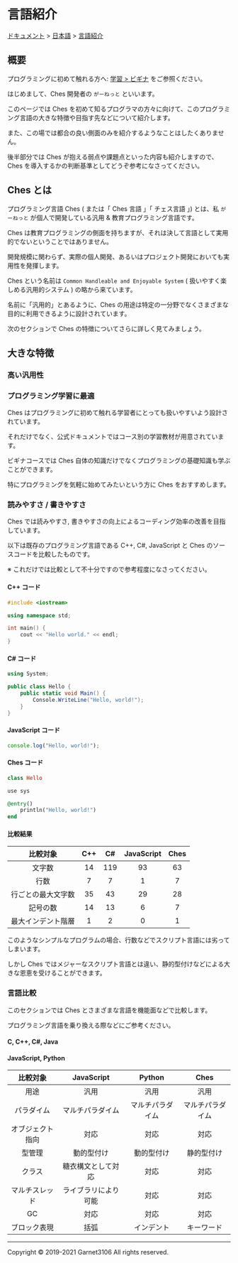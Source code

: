 # 言語紹介

[ドキュメント](../../index.md) > [日本語](../index.md) > [言語紹介](./index.md)

## 概要

プログラミングに初めて触れる方へ: [学習 > ビギナ](../learning/index.md#ビギナ) をご参照ください。

はじめまして、Ches 開発者の `がーねっと` といいます。

このページでは Ches を初めて知るプログラマの方々に向けて、このプログラミング言語の大きな特徴や目指す先などについて紹介します。

また、この場では都合の良い側面のみを紹介するようなことはしたくありません。

後半部分では Ches が抱える弱点や課題点といった内容も紹介しますので、Ches を導入するかの判断基準としてどうぞ参考になさってください。

## Ches とは

プログラミング言語 Ches ( または「 Ches 言語 」「 チェス言語 」) とは、私 `がーねっと` が個人で開発している汎用 & 教育プログラミング言語です。

Ches は教育プログラミングの側面を持ちますが、それは決して言語として実用的でないということではありません。

開発規模に関わらず、実際の個人開発、あるいはプロジェクト開発においても実用性を発揮します。

Ches という名前は `Common Handleable and Enjoyable System` ( 扱いやすく楽しめる汎用的システム ) の略から来ています。

名前に「汎用的」とあるように、Ches の用途は特定の一分野でなくさまざまな目的に利用できるように設計されています。

次のセクションで Ches の特徴についてさらに詳しく見てみましょう。

## 大きな特徴

### 高い汎用性

### プログラミング学習に最適

Ches はプログラミングに初めて触れる学習者にとっても扱いやすいよう設計されています。

それだけでなく、公式ドキュメントではコース別の学習教材が用意されています。

ビギナコースでは Ches 自体の知識だけでなくプログラミングの基礎知識も学ぶことができます。

特にプログラミングを気軽に始めてみたいという方に Ches をおすすめします。

### 読みやすさ / 書きやすさ

Ches では読みやすさ, 書きやすさの向上によるコーディング効率の改善を目指しています。

以下は既存のプログラミング言語である C++, C#, JavaScript と Ches のソースコードを比較したものです。

※ これだけでは比較として不十分ですので参考程度になさってください。

#### C++ コード

```cpp
#include <iostream>

using namespace std;

int main() {
    cout << "Hello world." << endl;
}
```

#### C# コード

```cs
using System;

public class Hello {
    public static void Main() {
        Console.WriteLine("Hello, world!");
    }
}
```

#### JavaScript コード

```javascript
console.log("Hello, world!");
```

#### Ches コード

```rb
class Hello

use sys

@entry()
    println("Hello, world!")
end
```

#### 比較結果

|比較対象|C++|C#|JavaScript|Ches|
|:-:|:-:|:-:|:-:|:-:|
|文字数|14|119|93|63|
|行数|7|7|1|7|
|行ごとの最大文字数|35|43|29|28|
|記号の数|14|13|6|7|
|最大インデント階層|1|2|0|1|

このようなシンプルなプログラムの場合、行数などでスクリプト言語には劣ってしまいます。

しかし Ches ではメジャーなスクリプト言語とは違い、静的型付けなどによる大きな恩恵を受けることができます。

### 言語比較

このセクションでは Ches とさまざまな言語を機能面などで比較します。

プログラミング言語を乗り換える際などにご参考ください。

#### C, C++, C#, Java

#### JavaScript, Python

|比較対象|JavaScript|Python|Ches|
|:-:|:-:|:-:|:-:|
|用途|汎用|汎用|汎用|
|パラダイム|マルチパラダイム|マルチパラダイム|マルチパラダイム|
|オブジェクト指向|対応|対応|対応|
|型管理|動的型付け|動的型付け|静的型付け|
|クラス|糖衣構文として対応|対応|対応|
|マルチスレッド|ライブラリにより可能|対応|対応|
|GC|対応|対応|対応|
|ブロック表現|括弧|インデント|キーワード|

---

Copyright © 2019-2021 Garnet3106 All rights reserved.
